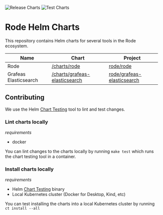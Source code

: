 ![Release Charts](https://github.com/rode/charts/workflows/Release%20Charts/badge.svg) ![Test Charts](https://github.com/rode/charts/workflows/Test%20Charts/badge.svg)

# Rode Helm Charts

This repository contains Helm charts for several tools in the Rode ecosystem.

| Name | Chart | Project |
| ---- | ----- | ------- |
| Rode | [/charts/rode](https://github.com/rode/charts/tree/main/charts/rode) | [rode/rode](https://github.com/rode/rode) |
| Grafeas Elasticsearch | [/charts/grafeas-elasticsearch](https://github.com/rode/charts/tree/main/charts/grafeas-elasticsearch) | [rode/grafeas-elasticsearch](https://github.com/rode/grafeas-elasticsearch) |


## Contributing

We use the Helm [Chart Testing](https://github.com/helm/chart-testing) tool to lint and test changes.

### Lint charts locally

*requirements*
- docker

You can lint changes to the charts locally by running `make test` which runs the chart testing tool in a container.

### Install charts locally

*requirements*
- Helm [Chart Testing](https://github.com/helm/chart-testing) binary
- Local Kubernetes cluster (Docker for Desktop, Kind, etc)

You can test installing the charts into a local Kubernetes cluster by running `ct install --all`